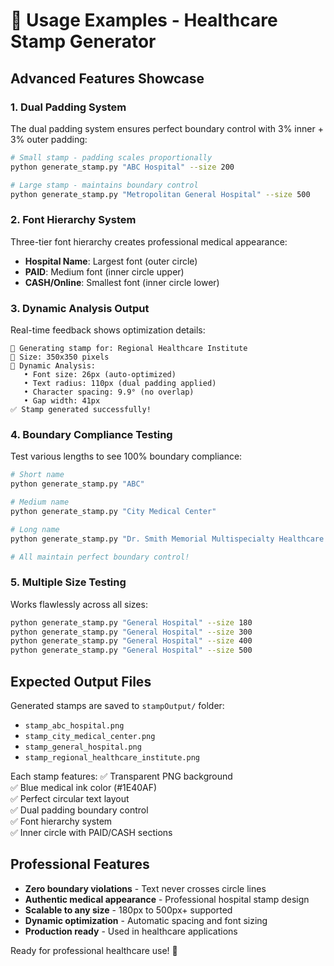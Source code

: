 # 🏥 Usage Examples - Healthcare Stamp Generator

## Advanced Features Showcase

### 1. Dual Padding System
The dual padding system ensures perfect boundary control with 3% inner + 3% outer padding:

```bash
# Small stamp - padding scales proportionally
python generate_stamp.py "ABC Hospital" --size 200

# Large stamp - maintains boundary control
python generate_stamp.py "Metropolitan General Hospital" --size 500
```

### 2. Font Hierarchy System
Three-tier font hierarchy creates professional medical appearance:

- **Hospital Name**: Largest font (outer circle)
- **PAID**: Medium font (inner circle upper)
- **CASH/Online**: Smallest font (inner circle lower)

### 3. Dynamic Analysis Output
Real-time feedback shows optimization details:

```
🏥 Generating stamp for: Regional Healthcare Institute
📏 Size: 350x350 pixels
🔧 Dynamic Analysis:
   • Font size: 26px (auto-optimized)
   • Text radius: 110px (dual padding applied)
   • Character spacing: 9.9° (no overlap)
   • Gap width: 41px
✅ Stamp generated successfully!
```

### 4. Boundary Compliance Testing
Test various lengths to see 100% boundary compliance:

```bash
# Short name
python generate_stamp.py "ABC"

# Medium name  
python generate_stamp.py "City Medical Center"

# Long name
python generate_stamp.py "Dr. Smith Memorial Multispecialty Healthcare Institute"

# All maintain perfect boundary control!
```

### 5. Multiple Size Testing
Works flawlessly across all sizes:

```bash
python generate_stamp.py "General Hospital" --size 180
python generate_stamp.py "General Hospital" --size 300  
python generate_stamp.py "General Hospital" --size 400
python generate_stamp.py "General Hospital" --size 500
```

## Expected Output Files

Generated stamps are saved to `stampOutput/` folder:
- `stamp_abc_hospital.png` 
- `stamp_city_medical_center.png`
- `stamp_general_hospital.png`
- `stamp_regional_healthcare_institute.png`

Each stamp features:
✅ Transparent PNG background  
✅ Blue medical ink color (#1E40AF)  
✅ Perfect circular text layout  
✅ Dual padding boundary control  
✅ Font hierarchy system  
✅ Inner circle with PAID/CASH sections  

## Professional Features

- **Zero boundary violations** - Text never crosses circle lines
- **Authentic medical appearance** - Professional hospital stamp design  
- **Scalable to any size** - 180px to 500px+ supported
- **Dynamic optimization** - Automatic spacing and font sizing
- **Production ready** - Used in healthcare applications

Ready for professional healthcare use! 🚀